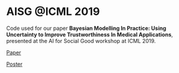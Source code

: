 # AISG @ICML 2019
Code used for our paper **Bayesian Modelling In Practice: Using Uncertainty to Improve Trustworthiness In Medical Applications**, presented at the AI for Social Good workshop at ICML 2019.

[Paper](https://aiforsocialgood.github.io/icml2019/accepted/track1/pdfs/38_aisg_icml2019.pdf)

[Poster](https://aiforsocialgood.github.io/icml2019/accepted/track1/posters/38_aisg_icml2019.pdf)
